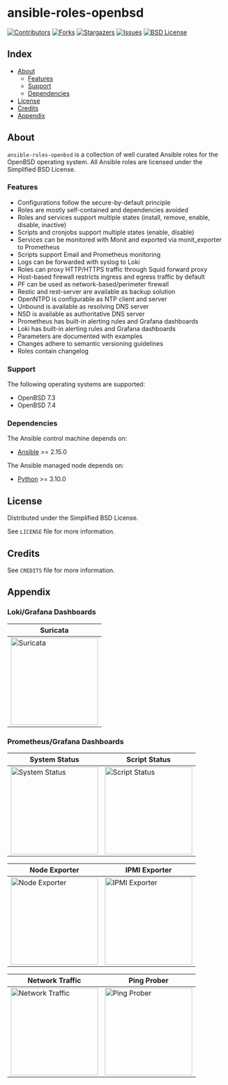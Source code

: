 # ansible-roles-openbsd

<!-- shields.io -->
[![Contributors][contributors-shield]][contributors-url]
[![Forks][forks-shield]][forks-url]
[![Stargazers][stars-shield]][stars-url]
[![Issues][issues-shield]][issues-url]
[![BSD License][license-shield]][license-url]

## Index

* [About](#about)
  * [Features](#features)
  * [Support](#support)
  * [Dependencies](#dependencies)
* [License](#license)
* [Credits](#credits)
* [Appendix](#appendix)

## About

`ansible-roles-openbsd` is a collection of well curated Ansible roles for the OpenBSD operating system. All Ansible roles are licensed under the Simplified BSD License.

### Features

* Configurations follow the secure-by-default principle
* Roles are mostly self-contained and dependencies avoided
* Roles and services support multiple states (install, remove, enable, disable, inactive)
* Scripts and cronjobs support multiple states (enable, disable)
* Services can be monitored with Monit and exported via monit_exporter to Prometheus
* Scripts support Email and Prometheus monitoring
* Logs can be forwarded with syslog to Loki
* Roles can proxy HTTP/HTTPS traffic through Squid forward proxy
* Host-based firewall restricts ingress and egress traffic by default
* PF can be used as network-based/perimeter firewall
* Restic and rest-server are available as backup solution
* OpenNTPD is configurable as NTP client and server
* Unbound is available as resolving DNS server
* NSD is available as authoritative DNS server
* Prometheus has built-in alerting rules and Grafana dashboards
* Loki has built-in alerting rules and Grafana dashboards
* Parameters are documented with examples
* Changes adhere to semantic versioning guidelines
* Roles contain changelog

### Support

The following operating systems are supported:
* OpenBSD 7.3
* OpenBSD 7.4

### Dependencies

The Ansible control machine depends on:
* [Ansible](https://github.com/ansible/ansible) >= 2.15.0

The Ansible managed node depends on:
* [Python](https://github.com/python/cpython) >= 3.10.0

## License

Distributed under the Simplified BSD License.

See `LICENSE` file for more information.

## Credits

See `CREDITS` file for more information.

## Appendix

### Loki/Grafana Dashboards

|Suricata|
|---     |
|<img src=https://user-images.githubusercontent.com/19646270/101278206-40784280-37ba-11eb-8108-54231ae62679.png height="200" title="Suricata">|

### Prometheus/Grafana Dashboards

|System Status|Script Status|
|---          |---          |
|<img src=https://github.com/liv-io/ansible-playbooks-example/assets/19646270/c95f10b9-bd4a-4b86-91b8-e8334505391c height="200" title="System Status">|<img src=https://github.com/liv-io/ansible-playbooks-example/assets/19646270/8b974d9f-3a95-4eca-95e0-60657ca54ce7 height="200" title="Script Status">|

|Node Exporter|IPMI Exporter|
|---          |---          |
|<img src=https://github.com/liv-io/ansible-playbooks-example/assets/19646270/77a06411-50db-445c-9b52-7407bc38566d height="200" title="Node Exporter">|<img src=https://github.com/liv-io/ansible-playbooks-example/assets/19646270/4ff7a7ea-a6b9-4e95-9da5-b8692aa16cb7 height="200" title="IPMI Exporter">|

|Network Traffic|Ping Prober|
|---            |---        |
|<img src=https://github.com/liv-io/ansible-playbooks-example/assets/19646270/d1c11581-b253-4ed1-be8a-075191125e3c height="200" title="Network Traffic">|<img src=https://github.com/liv-io/ansible-playbooks-example/assets/19646270/2abe2376-7bf0-40f7-943e-b408599c0f6a height="200" title="Ping Prober">|

<!-- shields.io -->
[contributors-shield]: https://img.shields.io/github/contributors/liv-io/ansible-roles-openbsd.svg?style=flat
[contributors-url]: https://github.com/liv-io/ansible-roles-openbsd/graphs/contributors
[forks-shield]: https://img.shields.io/github/forks/liv-io/ansible-roles-openbsd.svg?style=flat
[forks-url]: https://github.com/liv-io/ansible-roles-openbsd/network/members
[stars-shield]: https://img.shields.io/github/stars/liv-io/ansible-roles-openbsd.svg?style=flat
[stars-url]: https://github.com/liv-io/ansible-roles-openbsd/stargazers
[issues-shield]: https://img.shields.io/github/issues/liv-io/ansible-roles-openbsd.svg?style=flat
[issues-url]: https://github.com/liv-io/ansible-roles-openbsd/issues
[license-shield]: https://img.shields.io/github/license/liv-io/ansible-roles-openbsd.svg?style=flat
[license-url]: https://github.com/liv-io/ansible-roles-openbsd/blob/master/LICENSE
